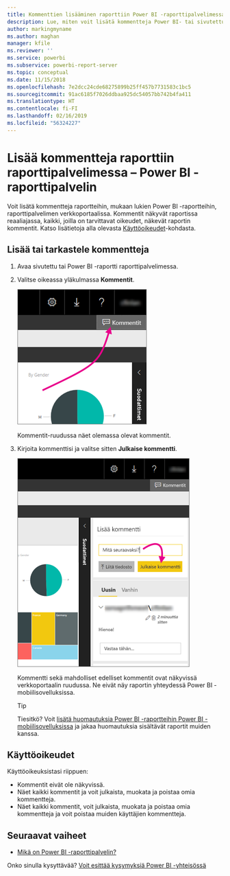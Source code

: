 ```yaml
---
title: Kommenttien lisääminen raporttiin Power BI -raporttipalvelimessa
description: Lue, miten voit lisätä kommentteja Power BI- tai sivutettuun raporttiin Power BI -raporttipalvelimessa tai SQL Server Reporting Services -raporttipalvelimessa.
author: markingmyname
ms.author: maghan
manager: kfile
ms.reviewer: ''
ms.service: powerbi
ms.subservice: powerbi-report-server
ms.topic: conceptual
ms.date: 11/15/2018
ms.openlocfilehash: 7e2dcc24cde68275899b25ff457b7731583c1bc5
ms.sourcegitcommit: 91ac6185f7026ddbaa925dc54057bb742b4fa411
ms.translationtype: HT
ms.contentlocale: fi-FI
ms.lasthandoff: 02/16/2019
ms.locfileid: "56324227"
---
```

# <a name="add-comments-to-a-report-in-a-report-server---power-bi-report-server"></a>Lisää kommentteja raporttiin raporttipalvelimessa – Power BI -raporttipalvelin

Voit lisätä kommentteja raportteihin, mukaan lukien Power BI -raportteihin, raporttipalvelimen verkkoportaalissa. Kommentit näkyvät raportissa reaaliajassa, kaikki, joilla on tarvittavat oikeudet, näkevät raportin kommentit. Katso lisätietoja alla olevasta [Käyttöoikeudet](#permissions)-kohdasta.

## <a name="add-or-view-comments"></a>Lisää tai tarkastele kommentteja

1. Avaa sivutettu tai Power BI -raportti raporttipalvelimessa.
2. Valitse oikeassa yläkulmassa **Kommentit**.

    ![Valitse kommentit](media/add-comments/report-server-web-portal-comments-button.png)

    Kommentit-ruudussa näet olemassa olevat kommentit.
3. Kirjoita kommenttisi ja valitse sitten **Julkaise kommentti**.

    ![Julkaise kommentti](media/add-comments/report-server-web-portal-comments-pane.png)

    Kommentti sekä mahdolliset edelliset kommentit ovat näkyvissä verkkoportaalin ruudussa. Ne eivät näy raportin yhteydessä Power BI -mobiilisovelluksissa.

   > [!TIP]
   > Tiesitkö? Voit [lisätä huomautuksia Power BI -raportteihin Power BI -mobiilisovelluksissa](../consumer/mobile/mobile-annotate-and-share-a-tile-from-the-mobile-apps.md) ja jakaa huomautuksia sisältävät raportit muiden kanssa.

## <a name="permissions"></a>Käyttöoikeudet

Käyttöoikeuksistasi riippuen:

* Kommentit eivät ole näkyvissä.
* Näet kaikki kommentit ja voit julkaista, muokata ja poistaa omia kommentteja.
* Näet kaikki kommentit, voit julkaista, muokata ja poistaa omia kommentteja ja voit poistaa muiden käyttäjien kommentteja.

## <a name="next-steps"></a>Seuraavat vaiheet
* [Mikä on Power BI -raporttipalvelin?](get-started.md)  

Onko sinulla kysyttävää? [Voit esittää kysymyksiä Power BI -yhteisössä](https://community.powerbi.com/)

